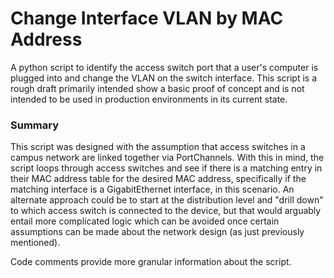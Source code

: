 # Change Interface VLAN by MAC Address
A python script to identify the access switch port that a user's computer is
 plugged into and change the VLAN on the switch interface. This script is a
  rough draft primarily intended show a basic proof of concept and is not
   intended
   to be used in production environments in its current state.
  
### Summary
This script was designed with the assumption that access switches in a campus
 network are linked together via PortChannels. With this in mind, the script
  loops through access switches and see if there is a matching entry in their
   MAC address table for the desired MAC address, specifically if the
    matching interface is a GigabitEthernet interface, in this scenario. An
     alternate approach could be to start at the distribution level and
      "drill down" to which access switch is connected to the device, but
       that would arguably entail more complicated logic which can be avoided
        once certain assumptions can be made about the network design (as
         just previously mentioned).
         
Code comments provide more granular information about the script.
